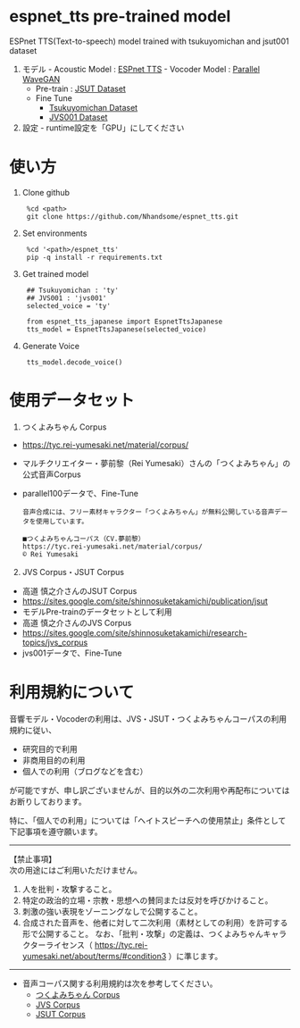 # espnet_tts pre-trained model
ESPnet TTS(Text-to-speech) model trained with tsukuyomichan and jsut001 dataset

  1. モデル
    - Acoustic Model : [ESPnet TTS](https://espnet.github.io/espnet/)
    - Vocoder Model : [Parallel WaveGAN](https://github.com/kan-bayashi/ParallelWaveGAN)
      - Pre-train : [JSUT Dataset](https://sites.google.com/site/shinnosuketakamichi/publication/jsut) 
      - Fine Tune
        - [Tsukuyomichan Dataset](https://tyc.rei-yumesaki.net/material/corpus/)
        - [JVS001 Dataset](https://sites.google.com/site/shinnosuketakamichi/research-topics/jvs_corpus)
  2. 設定
    - runtime設定を「GPU」にしてください


# 使い方
1. Clone github

        
        %cd <path>
        git clone https://github.com/Nhandsome/espnet_tts.git
2. Set environments

        %cd '<path>/espnet_tts'
        pip -q install -r requirements.txt
3. Get trained model

        ## Tsukuyomichan : 'ty'
        ## JVS001 : 'jvs001'
        selected_voice = 'ty'

        from espnet_tts_japanese import EspnetTtsJapanese
        tts_model = EspnetTtsJapanese(selected_voice)

4. Generate Voice

        tts_model.decode_voice()

# 使用データセット
1. つくよみちゃん Corpus
  - https://tyc.rei-yumesaki.net/material/corpus/
  - マルチクリエイター・夢前黎（Rei Yumesaki）さんの「つくよみちゃん」の公式音声Corpus
  - parallel100データで、Fine-Tune

        音声合成には、フリー素材キャラクター「つくよみちゃん」が無料公開している音声データを使用しています。

        ■つくよみちゃんコーパス（CV.夢前黎）
        https://tyc.rei-yumesaki.net/material/corpus/
        © Rei Yumesaki


2. JVS Corpus・JSUT Corpus
  - 高道 慎之介さんのJSUT Corpus
  - https://sites.google.com/site/shinnosuketakamichi/publication/jsut
  - モデルPre-trainのデータセットとして利用
  - 高道 慎之介さんのJVS Corpus
  - https://sites.google.com/site/shinnosuketakamichi/research-topics/jvs_corpus
  - jvs001データで、Fine-Tune

# 利用規約について
音響モデル・Vocoderの利用は、JVS・JSUT・つくよみちゃんコーパスの利用規約に従い、
  - 研究目的で利用
  - 非商用目的の利用
  - 個人での利用（ブログなどを含む）

が可能ですが、申し訳ございませんが、目的以外の二次利用や再配布についてはお断りしております。

特に、「個人での利用」については「ヘイトスピーチへの使用禁止」条件として下記事項を遵守願います。

---
【禁止事項】<br>
  次の用途にはご利用いただけません。
1. 人を批判・攻撃すること。
2. 特定の政治的立場・宗教・思想への賛同または反対を呼びかけること。
3. 刺激の強い表現をゾーニングなしで公開すること。
4.  合成された音声を、他者に対して二次利用（素材としての利用）を許可する形で公開すること。
  なお、「批判・攻撃」の定義は、つくよみちゃんキャラクターライセンス（ https://tyc.rei-yumesaki.net/about/terms/#condition3 ）に準じます。
---


- 音声コーパス関する利用規約は次を参考してください。
  - [つくよみちゃん Corpus](https://tyc.rei-yumesaki.net/material/corpus/#terms)
  - [JVS Corpus](https://sites.google.com/site/shinnosuketakamichi/research-topics/jvs_corpus#h.p_OP_G8FT_Kuf4)
  - [JSUT Corpus](https://sites.google.com/site/shinnosuketakamichi/publication/jsut#h.p_YexdnC0CAtY8)
